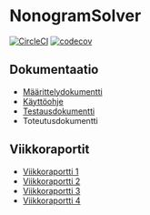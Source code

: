 # NonogramSolver
[![CircleCI](https://circleci.com/gh/lchz/NonogramSolver.svg?style=svg)](https://circleci.com/gh/lchz/NonogramSolver)
[![codecov](https://codecov.io/gh/lchz/NonogramSolver/branch/master/graph/badge.svg)](https://codecov.io/gh/lchz/NonogramSolver)

## Dokumentaatio

- [Määrittelydokumentti](https://github.com/lchz/NonogramSolver/blob/master/documentation/Maarittelydokumentti.md)
- [Käyttöohje](https://github.com/lchz/NonogramSolver/blob/master/documentation/Kaytto_ohje.md)
- [Testausdokumentti](https://github.com/lchz/NonogramSolver/blob/master/documentation/testausdokumentti.md)
- Toteutusdokumentti

## Viikkoraportit
- [Viikkoraportti 1](https://github.com/lchz/NonogramSolver/blob/master/documentation/Viikkoraportit/viikko-1.md)
- [Viikkoraportti 2](https://github.com/lchz/NonogramSolver/blob/master/documentation/Viikkoraportit/viikko-2.md)
- [Viikkoraportti 3](https://github.com/lchz/NonogramSolver/blob/master/documentation/Viikkoraportit/viikko-3.md)
- [Viikkoraportti 4](https://github.com/lchz/NonogramSolver/blob/master/documentation/Viikkoraportit/viikko-4.md)
